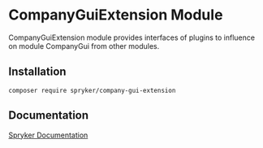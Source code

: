 # CompanyGuiExtension Module

CompanyGuiExtension module provides interfaces of plugins to influence on module CompanyGui from other modules.

## Installation

```
composer require spryker/company-gui-extension
```

## Documentation

[Spryker Documentation](https://academy.spryker.com/developing_with_spryker/module_guide/modules.html)
